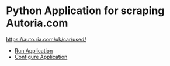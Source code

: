# Python Application for scraping Autoria.com
https://auto.ria.com/uk/car/used/

- [Run Application](##rocket-run-application)
- [Configure Application](##computer_configure-application)




